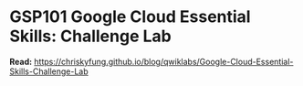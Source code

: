 # **GSP101** Google Cloud Essential Skills: Challenge Lab

**Read:** 
https://chriskyfung.github.io/blog/qwiklabs/Google-Cloud-Essential-Skills-Challenge-Lab